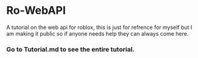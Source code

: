 # Ro-WebAPI
A tutorial on the web api for roblox, this is just for refrence for myself but I am making it public so if anyone needs help they can always come here.
### Go to Tutorial.md to see the entire tutorial.
